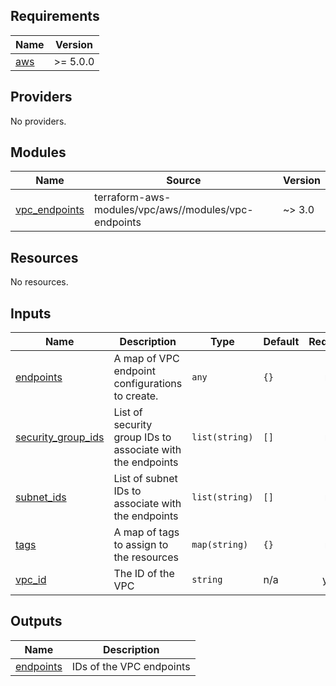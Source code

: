 <!-- BEGIN_TF_DOCS -->
## Requirements

| Name | Version |
|------|---------|
| <a name="requirement_aws"></a> [aws](#requirement\_aws) | >= 5.0.0 |

## Providers

No providers.

## Modules

| Name | Source | Version |
|------|--------|---------|
| <a name="module_vpc_endpoints"></a> [vpc\_endpoints](#module\_vpc\_endpoints) | terraform-aws-modules/vpc/aws//modules/vpc-endpoints | ~> 3.0 |

## Resources

No resources.

## Inputs

| Name | Description | Type | Default | Required |
|------|-------------|------|---------|:--------:|
| <a name="input_endpoints"></a> [endpoints](#input\_endpoints) | A map of VPC endpoint configurations to create. | `any` | `{}` | no |
| <a name="input_security_group_ids"></a> [security\_group\_ids](#input\_security\_group\_ids) | List of security group IDs to associate with the endpoints | `list(string)` | `[]` | no |
| <a name="input_subnet_ids"></a> [subnet\_ids](#input\_subnet\_ids) | List of subnet IDs to associate with the endpoints | `list(string)` | `[]` | no |
| <a name="input_tags"></a> [tags](#input\_tags) | A map of tags to assign to the resources | `map(string)` | `{}` | no |
| <a name="input_vpc_id"></a> [vpc\_id](#input\_vpc\_id) | The ID of the VPC | `string` | n/a | yes |

## Outputs

| Name | Description |
|------|-------------|
| <a name="output_endpoints"></a> [endpoints](#output\_endpoints) | IDs of the VPC endpoints |
<!-- END_TF_DOCS -->